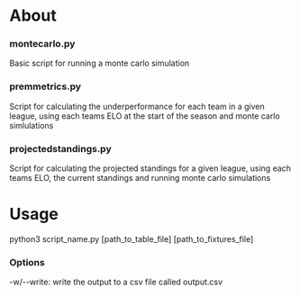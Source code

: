 # About
### montecarlo.py
Basic script for running a monte carlo simulation
### premmetrics.py
Script for calculating the underperformance for each team in a given league, using each teams ELO at the start of the season and monte carlo simlulations
### projectedstandings.py
Script for calculating the projected standings for a given league, using each teams ELO, the current standings and running monte carlo simulations
# Usage
python3 script_name.py [path_to_table_file] [path_to_fixtures_file] 
### Options
-w/--write: write the output to a csv file called output.csv
